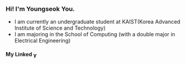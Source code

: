 ### Hi! I'm Youngseok You.
- I am currently an undergraduate student at KAIST(Korea Advanced Institute of Science and Technology)
- I am majoring in the School of Computing (with a double major in Electrical Engineering)
<h4> My Linked
<a href="https://linkedin.com/in/yskstuff" target="blank"><img align="center" src="https://raw.githubusercontent.com/rahuldkjain/github-profile-readme-generator/master/src/images/icons/Social/linked-in-alt.svg" alt="yskstuff" height="16" width="14" /></a>
</p>

<!--
**yskstuff/yskstuff** is a ✨ _special_ ✨ repository because its `README.md` (this file) appears on your GitHub profile.

Here are some ideas to get you started:

- 🔭 I’m currently working on ...
- 🌱 I’m currently learning ...
- 👯 I’m looking to collaborate on ...
- 🤔 I’m looking for help with ...
- 💬 Ask me about ...
- 📫 How to reach me: ...
- 😄 Pronouns: ...
- ⚡ Fun fact: ...
-->
